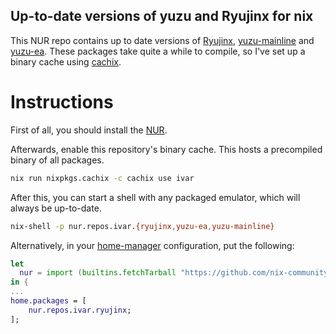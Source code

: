 ## Up-to-date versions of yuzu and Ryujinx for nix
This NUR repo contains up to date versions of [Ryujinx](https://github.com/ryujinx/ryujinx), [yuzu-mainline](https://github.com/yuzu-emu/yuzu-mainline) and [yuzu-ea](https://github.com/pineappleEA/pineapple-src).
These packages take quite a while to compile, so I've set up a binary cache using [cachix](https://app.cachix.org/).

# Instructions
First of all, you should install the [NUR](https://github.com/nix-community/NUR).

Afterwards, enable this repository's binary cache. This hosts a precompiled binary of all packages.
```bash
nix run nixpkgs.cachix -c cachix use ivar
```

After this, you can start a shell with any packaged emulator, which will always be up-to-date.
```bash
nix-shell -p nur.repos.ivar.{ryujinx,yuzu-ea,yuzu-mainline}
```

Alternatively, in your [home-manager](https://github.com/nix-community/home-manager) configuration, put the following:
```nix
let
  nur = import (builtins.fetchTarball "https://github.com/nix-community/NUR/archive/master.tar.gz") { inherit pkgs; };
in {
...
home.packages = [
	nur.repos.ivar.ryujinx;
];
```

